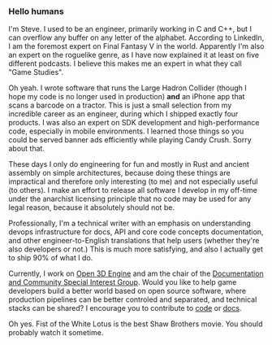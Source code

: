 ### Hello humans

I'm Steve. I used to be an engineer, primarily working in C and C++, but I can overflow any buffer on any letter of the alphabet. According to LinkedIn, I am the foremost expert on Final Fantasy V in the world. Apparently I'm also an expert on the roguelike genre, as I have now explained it at least on five different podcasts. I believe this makes me an expert in what they call "Game Studies". 

Oh yeah. I wrote software that runs the Large Hadron Collider (though I hope my code is no longer used in production) **and** an iPhone app that scans a barcode on a tractor. This is just a small selection from my incredible career as an engineer, during which I shipped exactly four products. I was also an expert on SDK development and high-performance code, especially in mobile environments. I learned those things so you could be served banner ads efficiently while playing Candy Crush. Sorry about that.

These days I only do engineering for fun and mostly in Rust and ancient assembly on simple architectures, because doing these things are impractical and therefore only interesting (to me) and not especially useful (to others). I make an effort to release all software I develop in my off-time under the anarchist licensing principle that no code may be used for any legal reason, because it absolutely should not be.

Professionally, I'm a technical writer with an emphasis on understanding devops infrastructure for docs, API and core code concepts documentation, and other engineer-to-English translations that help users (whether they're also developers or not.) This is much more satisfying, and also I actually get to ship 90% of what I do.

Currently, I work on [Open 3D Engine](https://www.o3de.org/) and am the chair of the [Documentation and Community Special Interest Group](https://github.com/o3de/sig-docs-community). Would you like to help game developers build a better world based on open source software, where production pipelines can be better controled and separated, and technical stacks can be shared? I encourage you to contribute to [code](https://github.com/o3de/o3de) or [docs](https://github.com/o3de/o3de.org).

Oh yes. Fist of the White Lotus is the best Shaw Brothers movie. You should probably watch it sometime.
